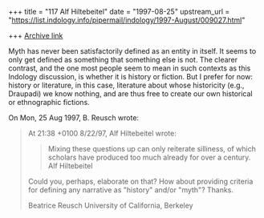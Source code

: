 +++
title = "117 Alf Hiltebeitel"
date = "1997-08-25"
upstream_url = "https://list.indology.info/pipermail/indology/1997-August/009027.html"

+++
[Archive link](https://list.indology.info/pipermail/indology/1997-August/009027.html)

Myth has never been satisfactorily defined as an entity in itself. It
seems to only get defined as something that something else is not. The
clearer contrast, and the one most people seem to mean in such contexts as
this Indology discussion, is whether it is history or fiction. But I
prefer for now: history or literature, in this case, literature about
whose historicity (e.g., Draupadi) we know nothing, and are thus free to
create our own historical or ethnographic fictions. 

On Mon, 25 Aug 1997, B. Reusch wrote:

> At 21:38 +0100 8/22/97, Alf Hiltebeitel wrote:
> >Mixing these questions up can only reiterate silliness, of
> >which scholars have produced too much already for over a century. Alf
> >Hiltebeitel
> 
> Could you, perhaps, elaborate on that?
> How about providing criteria for defining any narrative as "history" and/or
> "myth"?
> Thanks.
> 
> Beatrice Reusch
> University of California, Berkeley
> 
> 
> 
> 





